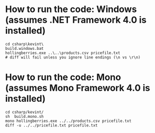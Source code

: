 How to run the code: Windows (assumes .NET Framework 4.0 is installed)
======================================================================

    cd csharp\kevint\
    build.windows.bat
    hollingberries.exe ..\..\products.csv pricefile.txt
	# diff will fail unless you ignore line endings (\n vs \r\n)

How to run the code: Mono (assumes Mono Framework 4.0 is installed)
===================================================================

    cd csharp/kevint/
    sh  build.mono.sh
    mono hollingberries.exe ../../products.csv pricefile.txt
    diff -u ../../pricefile.txt pricefile.txt